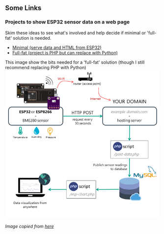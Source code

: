 ## Some Links

### Projects to show ESP32 sensor data on a web page

Skim these ideas to see what's involved and help decide if minimal or 'full-fat' solution is needed.

*   [Minimal (serve data and HTML from ESP32)](https://circuits4you.com/2018/11/20/web-server-on-esp32-how-to-update-and-display-sensor-values/)
*   [Full-fat (project is PHP but can replace with Python)](https://randomnerdtutorials.com/esp32-esp8266-plot-chart-web-server/)

This image show the bits needed for a 'full-fat' solution (though I still recommend replacing PHP with Python)
![](./images/ESP32-MySQL-Charts-Project-Overview.webp)


<cite>Image copied from [here](https://randomnerdtutorials.com/visualize-esp32-esp8266-sensor-readings-from-anywhere/)</cite>
